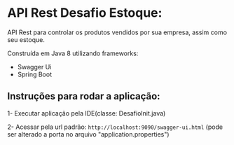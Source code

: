 # API Rest Desafio Estoque:

API Rest para controlar os produtos vendidos por sua empresa, assim como seu estoque.

Construída em Java 8 utilizando frameworks:
- Swagger Ui
- Spring Boot 

Instruções para rodar a aplicação:
----------------------------------

1- Executar aplicação pela IDE(classe: DesafioInit.java) 

2- Acessar pela url padrão: ```http://localhost:9090/swagger-ui.html```  (pode ser alterado a porta no arquivo "application.properties")
